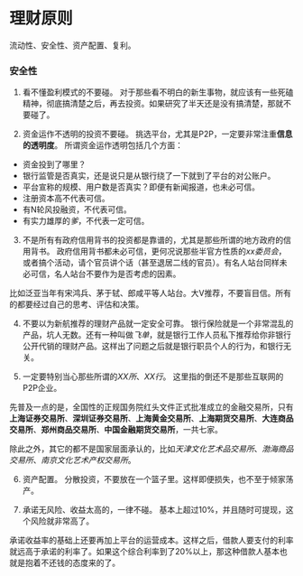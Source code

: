 # 理财原则

流动性、安全性、资产配置、复利。

### 安全性

1. 看不懂盈利模式的不要碰。
  对于那些看不明白的新生事物，就应该有一些死磕精神，彻底搞清楚之后，再去投资。如果研究了半天还是没有搞清楚，那就不要碰了。

2. 资金运作不透明的投资不要碰。
  挑选平台，尤其是P2P，一定要非常注重**信息的透明度**。
  所谓资金运作透明包括几个方面：
  * 资金投到了哪里？
  * 银行监管是否真实，还是说只是从银行绕了一下就到了平台的对公账户。
  * 平台宣称的规模、用户数是否真实？即便有新闻报道，也未必可信。
  * 注册资本高不代表可信。
  * 有N轮风投融资，不代表可信。
  * 有实力雄厚的*爹*，不代表一定可信。

3. 不是所有有政府信用背书的投资都是靠谱的，尤其是那些所谓的地方政府的信用背书。
  政府信用背书都未必可信，更何况说那些半官方性质的*xx委员会*，或者搞个活动，请个官员讲个话（甚至退居二线的官员）。有名人站台同样未必可信，名人站台不要作为是否考虑的因素。

  比如泛亚当年有宋鸿兵、茅于轼、郎咸平等人站台。大V推荐，不要盲目信。所有的都要经过自己的思考、评估和决策。

4. 不要以为新航推荐的理财产品就一定安全可靠。
  银行保险就是一个非常混乱的产品，坑人无数。还有一种叫做*飞单*，就是银行工作人员私下推荐给你非银行公开代销的理财产品。这样出了问题之后就是银行职员个人的行为，和银行无关。

5. 一定要特别当心那些所谓的*XX所*、*XX行*。
  这里指的倒还不是那些互联网的P2P企业。

  先普及一点的是，全国性的正规国务院红头文件正式批准成立的金融交易所，只有**上海证券交易所**、**深圳证券交易所**、**上海黄金交易所**、**上海期货交易所**、**大连商品交易所**、**郑州商品交易所**、**中国金融期货交易所**，一共七家。

  除此之外，其它的都不是国家层面承认的，比如*天津文化艺术品交易所*、*渤海商品交易所*、*南京文化艺术产权交易所*。

6. 资产配置。
  分散投资，不要放在一个篮子里。这样即便损失，也不至于倾家荡产。

7. 承诺无风险、收益太高的，一律不碰。
  基本上超过10%，并且随时可提现，这个风险就非常高了。

  承诺收益率的基础上还要再加上平台的运营成本。这样之后，借款人要支付的利率就远高于承诺的利率了。如果这个综合利率到了20%以上，那这种借款人基本也就是抱着不还钱的态度来的了。

